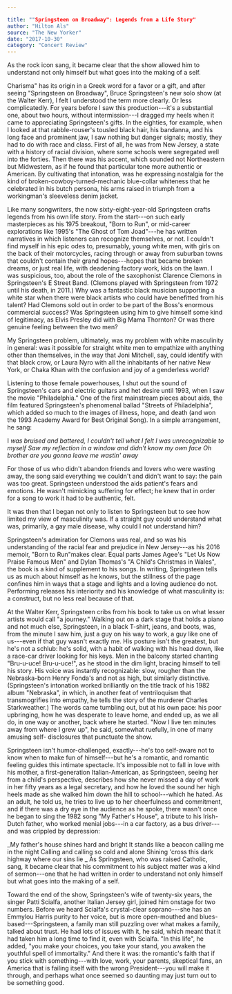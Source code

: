 ```yaml
---

title: ""Springsteen on Broadway": Legends from a Life Story"
author: "Hilton Als"
source: "The New Yorker"
date: "2017-10-30"
category: "Concert Review"
---
```


As the rock icon sang, it became clear that the show allowed him to understand not only himself but what goes into the making of a self.

Charisma" has its origin in a Greek word for a favor or a gift, and after seeing "Springsteen on Broadway", Bruce Springsteen's new solo show (at the Walter Kerr), I felt I understood the term more clearly. Or less complicatedly. For years before I saw this production---it's a substantial one, about two hours, without intermission---I dragged my heels when it came to appreciating Springsteen's gifts. In the eighties, for example, when I looked at that rabble-rouser's tousled black hair, his bandanna, and his long face and prominent jaw, I saw nothing but danger signals; mostly, they had to do with race and class. First of all, he was from New Jersey, a state with a history of racial division, where some schools were segregated well into the forties. Then there was his accent, which sounded not Northeastern but Midwestern, as if he found that particular tone more authentic or American. By cultivating that intonation, was he expressing nostalgia for the kind of broken-cowboy-turned-mechanic blue-collar whiteness that he celebrated in his butch persona, his arms raised in triumph from a workingman's sleeveless denim jacket.

Like many songwriters, the now sixty-eight-year-old Springsteen crafts legends from his own life story. From the start---on such early masterpieces as his 1975 breakout, "Born to Run", or mid-career explorations like 1995's "The Ghost of Tom Joad"---he has written narratives in which listeners can recognize themselves, or not. I couldn't find myself in his epic odes to, presumably, young white men, with girls on the back of their motorcycles, racing through or away from suburban towns that couldn't contain their grand hopes---hopes that became broken dreams, or just real life, with deadening factory work, kids on the lawn. I was suspicious, too, about the role of the saxophonist Clarence Clemons in Springsteen's E Street Band. (Clemons played with Springsteen from 1972 until his death, in 2011.) Why was a fantastic black musician supporting a white star when there were black artists who could have benefitted from his talent? Had Clemons sold out in order to be part of the Boss's enormous commercial success? Was Springsteen using him to give himself some kind of legitimacy, as Elvis Presley did with Big Mama Thornton? Or was there genuine feeling between the two men?

My Springsteen problem, ultimately, was my problem with white masculinity in general: was it possible for straight white men to empathize with anything other than themselves, in the way that Joni Mitchell, say, could identify with that black crow, or Laura Nyro with all the inhabitants of her native New York, or Chaka Khan with the confusion and joy of a genderless world?

Listening to those female powerhouses, I shut out the sound of Springsteen's cars and electric guitars and het desire until 1993, when I saw the movie "Philadelphia." One of the first mainstream pieces about aids, the film featured Springsteen's phenomenal ballad "Streets of Philadelphia", which added so much to the images of illness, hope, and death (and won the 1993 Academy Award for Best Original Song). In a simple arrangement, he sang:

I _was bruised and battered, I couldn't tell what I felt I was unrecognizable to myself Saw my reflection in a window and didn't know my own face Oh brother are you gonna leave me wastin' away_

For those of us who didn't abandon friends and lovers who were wasting away, the song said everything we couldn't and didn't want to say: the pain was too great. Springsteen understood the aids patient's fears and emotions. He wasn't mimicking suffering for effect; he knew that in order for a song to work it had to be authentic, felt.

It was then that I began not only to listen to Springsteen but to see how limited my view of masculinity was. If a straight guy could understand what was, primarily, a gay male disease, why could I not understand him?

Springsteen's admiration for Clemons was real, and so was his understanding of the racial fear and prejudice in New Jersey---as his 2016 memoir, "Born to Run"makes clear. Equal parts James Agee's "Let Us Now Praise Famous Men" and Dylan Thomas's "A Child's Christmas in Wales", the book is a kind of supplement to his songs. In writing, Springsteen tells us as much about himself as he knows, but the stillness of the page confines him in ways that a stage and lights and a loving audience do not. Performing releases his interiority and his knowledge of what masculinity is: a construct, but no less real because of that.

At the Walter Kerr, Springsteen cribs from his book to take us on what lesser artists would call "a journey." Walking out on a dark stage that holds a piano and not much else, Springsteen, in a black T-shirt, jeans, and boots, was, from the minute I saw him, just a guy on his way to work, a guy like one of us---even if that guy wasn't exactly me. His posture isn't the greatest, but he's not a schlub: he's solid, with a habit of walking with his head down, like a race-car driver looking for his keys. Men in the balcony started chanting "Bru-u-uce! Bru-u-uce!", as he stood in the dim light, bracing himself to tell his story. His voice was instantly recognizable: slow, rougher than the Nebraska-born Henry Fonda's and not as high, but similarly distinctive. (Springsteen's intonation worked brilliantly on the title track of his 1982 album "Nebraska", in which, in another feat of ventriloquism that transmogrifies into empathy, he tells the story of the murderer Charles Starkweather.) The words came tumbling out, but at his own pace: his poor upbringing, how he was desperate to leave home, and ended up, as we all do, in one way or another, back where he started. "Now I live ten minutes away from where I grew up", he said, somewhat ruefully, in one of many amusing self- disclosures that punctuate the show.

Springsteen isn't humor-challenged, exactly---he's too self-aware not to know when to make fun of himself---but he's a romantic, and romantic feeling guides this intimate spectacle. It's impossible not to fall in love with his mother, a first-generation Italian-American, as Springsteen, seeing her from a child's perspective, describes how she never missed a day of work in her fifty years as a legal secretary, and how he loved the sound her high heels made as she walked him down the hill to school---which he hated. As an adult, he told us, he tries to live up to her cheerfulness and commitment, and if there was a dry eye in the audience as he spoke, there wasn't once he began to sing the 1982 song "My Father's House", a tribute to his Irish-Dutch father, who worked menial jobs---in a car factory, as a bus driver---and was crippled by depression:

_My father's house shines hard and bright It stands like a beacon calling me in the night Calling and calling so cold and alone Shining 'cross this dark highway where our sins lie _ As Springsteen, who was raised Catholic, sang, it became clear that his commitment to his subject matter was a kind of sermon---one that he had written in order to understand not only himself but what goes into the making of a self.

Toward the end of the show, Springsteen's wife of twenty-six years, the singer Patti Scialfa, another Italian Jersey girl, joined him onstage for two numbers. Before we heard Scialfa's crystal-clear soprano---she has an Emmylou Harris purity to her voice, but is more open-mouthed and blues- based---Springsteen, a family man still puzzling over what makes a family, talked about trust. He had lots of issues with it, he said, which meant that it had taken him a long time to find it, even with Scialfa. "In this life", he added, "you make your choices, you take your stand, you awaken the youthful spell of immortality." And there it was: the romantic's faith that if you stick with something---with love, work, your parents, skeptical fans, an America that is failing itself with the wrong President---you will make it through, and perhaps what once seemed so daunting may just turn out to be something good.